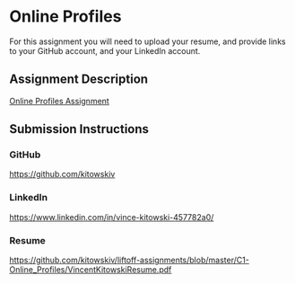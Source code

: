# Online Profiles
For this assignment you will need to upload your resume, and provide links to your GitHub account, and your LinkedIn account.

## Assignment Description
[Online Profiles Assignment](https://education.launchcode.org/liftoff/assignments/online-profiles/)

## Submission Instructions

### GitHub
https://github.com/kitowskiv
### LinkedIn
https://www.linkedin.com/in/vince-kitowski-457782a0/
### Resume
https://github.com/kitowskiv/liftoff-assignments/blob/master/C1-Online_Profiles/VincentKitowskiResume.pdf


